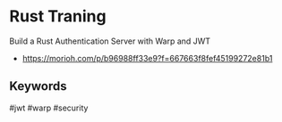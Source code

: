 # Rust Traning

Build a Rust Authentication Server with Warp and JWT

* <https://morioh.com/p/b96988ff33e9?f=667663f8fef45199272e81b1>

## Keywords

 #jwt #warp #security
